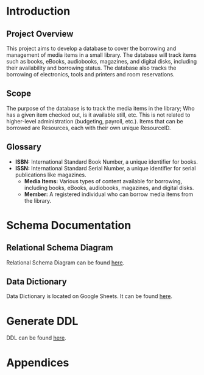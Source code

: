 # Introduction

## Project Overview

This project aims to develop a database to cover the borrowing and management of media items in a small library. The database will track items such as books, eBooks, audiobooks, magazines, and digital disks, including their availability and borrowing status. The database also tracks the borrowing of electronics, tools and printers and room reservations.

## Scope

The purpose of the database is to track the media items in the library; Who has a given item checked out, is it available still, etc. This is not related to higher-level administration (budgeting, payroll, etc.). Items that can be borrowed are Resources, each with their own unique ResourceID.

## Glossary

- **ISBN:** International Standard Book Number, a unique identifier for books.
- **ISSN:** International Standard Serial Number, a unique identifier for serial publications like magazines.
  - **Media Items:** Various types of content available for borrowing, including books, eBooks, audiobooks, magazines, and digital disks.
  - **Member:** A registered individual who can borrow media items from the library.

# Schema Documentation

## Relational Schema Diagram

Relational Schema Diagram can be found [here](https://github.com/mbiundo23/EECS-447-Group-project/blob/main/Eecs447_Project_4_RelationalSchemaDiagram.drawio.pdf).

## Data Dictionary

Data Dictionary is located on Google Sheets. It can be found [here](https://docs.google.com/spreadsheets/d/1nU0cKf3zptvo39PKQ4YFYqHB2BGKsSDMLf2l0BZshv4/edit?usp=sharing).

# Generate DDL

DDL can be found [here](https://github.com/mbiundo23/EECS-447-Group-project/blob/main/part4_ddl.sql).

# Appendices

